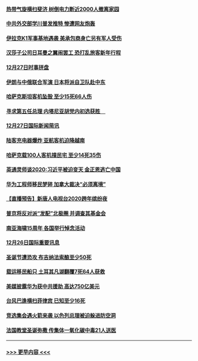 #### [热带气旋横扫斐济 树倒电力断近2000人撤离家园](../pages/prog202/a102739251.md?t=12281644) 
#### [中共外交部学川普发推特 惨遭网友炮轰](../pages/prog202/a102739216.md?t=12281644) 
#### [伊拉克K1军事基地遇袭 美承包商身亡另有军人受伤](../pages/prog202/a102739183.md?t=12281644) 
#### [汉莎子公司日耳曼之翼闹罢工 恐打乱旅客新年行程](../pages/prog202/a102739172.md?t=12281644) 
#### [12月27日时事拼盘](../pages/prog202/a102738992.md?t=12281644) 
#### [伊朗与中俄联合军演 日本将派自卫队赴中东](../pages/prog202/a102738823.md?t=12281644) 
#### [哈萨克斯坦客机坠毁 至少15死66人伤](../pages/prog202/a102738606.md?t=12281644) 
#### [寻求第五任总理 内塔尼亚胡党内初选获胜　](../pages/prog202/a102738772.md?t=12281644) 
#### [12月27日国际新闻简讯](../pages/prog202/a102738604.md?t=12281644) 
#### [陆客充电器爆炸 亚航客机迫降越南](../pages/prog202/a102738530.md?t=12281644) 
#### [哈萨克载100人客机撞民宅 至少14死35伤](../pages/prog202/a102738485.md?t=12281644) 
#### [英通灵师谈2020:习近平被迫变天 金正恩逃亡中国](../pages/prog202/a102738340.md?t=12281644) 
#### [华为工程师移民梦碎 加拿大裁决“必须离境”](../pages/prog202/a102738306.md?t=12281644) 
#### [【直播预告】新唐人电视台2020跨年缤纷夜](../pages/prog202/a102738273.md?t=12281644) 
#### [普京将反对派“发配”北极圈 并调查其基金会](../pages/prog202/a102738056.md?t=12281644) 
#### [南亚海啸15周年 各国举行悼念活动](../pages/prog202/a102738043.md?t=12281644) 
#### [12月26日国际重要讯息](../pages/prog202/a102737872.md?t=12281644) 
#### [圣诞节遭恐攻 布吉纳法索酿至少50死](../pages/prog202/a102737869.md?t=12281644) 
#### [载运移民船只 土耳其凡湖翻覆7死64人获救](../pages/prog202/a102737839.md?t=12281644) 
#### [美媒披露华为获中共援助 高达750亿美元](../pages/prog202/a102737744.md?t=12281644) 
#### [台风巴逢横扫菲律宾 已知至少16死](../pages/prog202/a102737673.md?t=12281644) 
#### [竞选集会遇火箭来袭 以色列总理被迫躲进防空洞](../pages/prog202/a102737659.md?t=12281644) 
#### [法国教堂圣诞弥撒 传集体一氧化碳中毒21人送医](../pages/prog202/a102737634.md?t=12281644) 

----
#### [ >>> 更早内容 <<< ](../indexes/prog202-earlier.md)
